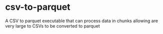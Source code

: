 # csv-to-parquet
A CSV to parquet executable that can process data in chunks allowing are very large to CSVs to be converted to parquet
